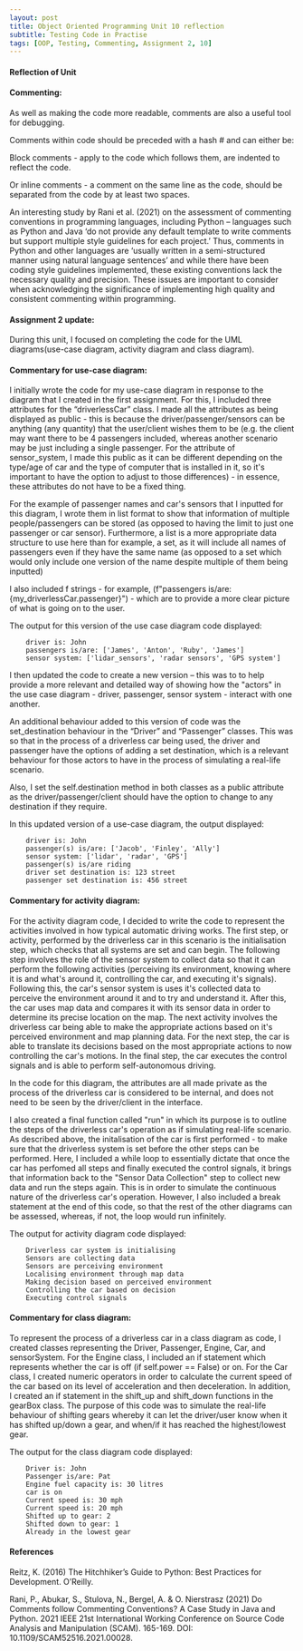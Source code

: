 ```yaml
---
layout: post
title: Object Oriented Programming Unit 10 reflection
subtitle: Testing Code in Practise
tags: [OOP, Testing, Commenting, Assignment 2, 10]
---
```


#### Reflection of Unit
#### Commenting:
As well as making the code more readable, comments are also a useful tool for debugging.

Comments within code should be preceded with a hash # and can either be:

Block comments - apply to the code which follows them, are indented to reflect the code.

Or inline comments - a comment on the same line as the code, should be separated from the code by at least two spaces.

An interesting study by Rani et al. (2021) on the assessment of commenting conventions in programming languages, including Python – languages such as Python and Java ‘do not provide any default template to write comments but support multiple style guidelines for each project.’ Thus, comments in Python and other languages are ‘usually written in a semi-structured manner using natural language sentences’ and while there have been coding style guidelines implemented, these existing conventions lack the necessary quality and precision. These issues are important to consider when acknowledging the significance of implementing high quality and consistent commenting within programming.


#### Assignment 2 update:
During this unit, I focused on completing the code for the UML diagrams(use-case diagram, activity diagram and class diagram).

#### Commentary for use-case diagram:
I initially wrote the code for my use-case diagram in response to the diagram that I created in the first assignment. For this, I included three attributes for the “driverlessCar” class. I made all the attributes as being displayed as public - this is because the driver/passenger/sensors can be anything (any quantity) that the user/client wishes them to be (e.g. the client may want there to be 4 passengers included, whereas another scenario may be just including a single passenger. For the attribute of sensor_system, I made this public as it can be different depending on the type/age of car and the type of computer that is installed in it, so it's important to have the option to adjust to those differences) - in essence, these attributes do not have to be a fixed thing.

For the example of passenger names and car's sensors that I inputted for this diagram, I wrote them in list format to show that information of multiple people/passengers can be stored (as opposed to having the limit to just one passenger or car sensor). Furthermore, a list is a more appropriate data structure to use here than for example, a set, as it will include all names of passengers even if they have the same name (as opposed to a set which would only include one version of the name despite multiple of them being inputted)

I also included f strings - for example, (f"passengers is/are: {my_driverlessCar.passenger}") - which are to provide a more clear picture of what is going on to the user.

The output for this version of the use case diagram code displayed:
        
        driver is: John
        passengers is/are: ['James', 'Anton', 'Ruby', 'James']
        sensor system: ['lidar_sensors', 'radar sensors', 'GPS system']

I then updated the code to create a new version – this was to to help provide a more relevant and detailed way of showing how the "actors" in the use case diagram - driver, passenger, sensor system - interact with one another.

An additional behaviour added to this version of code was the set_destination behaviour in the “Driver” and “Passenger” classes. This was so that in the process of a driverless car being used, the driver and passenger have the options of adding a set destination, which is a relevant behaviour for those actors to have in the process of simulating a real-life scenario.

Also, I set the self.destination method in both classes as a public attribute as the driver/passenger/client should have the option to change to any destination if they require.

In this updated version of a use-case diagram, the output displayed:
        
        driver is: John
        passenger(s) is/are: ['Jacob', 'Finley', 'Ally']
        sensor system: ['lidar', 'radar', 'GPS']
        passenger(s) is/are riding
        driver set destination is: 123 street
        passenger set destination is: 456 street

#### Commentary for activity diagram:
For the activity diagram code, I decided to write the code to represent the activities involved in how typical automatic driving works. The first step, or activity, performed by the driverless car in this scenario is the initialisation step, which checks that all systems are set and can begin. The following step involves the role of the sensor system to collect data so that it can perform the following activities (perceiving its environment, knowing where it is and what's around it, controlling the car, and executing it's signals). Following this, the car's sensor system is uses it's collected data to perceive the environment around it and to try and understand it. After this, the car uses map data and compares it with its sensor data in order to determine its precise location on the map. The next activity involves the driverless car being able to make the appropriate actions based on it's perceived environment and map planning data. For the next step, the car is able to translate its decisions based on the most appropriate actions to now controlling the car's motions. In the final step, the car executes the control signals and is able to perform self-autonomous driving.

In the code for this diagram, the attributes are all made private as the process of the driverless car is considered to be internal, and does not need to be seen by the driver/client in the interface.

I also created a final function called "run" in which its purpose is to outline the steps of the driverless car's operation as if simulating real-life scenario. As described above, the initalisation of the car is first performed - to make sure that the driverless system is set before the other steps can be performed. Here, I included a while loop to essentially dictate that once the car has perfomed all steps and finally executed the control signals, it brings that information back to the "Sensor Data Collection" step to collect new data and run the steps again. This is in order to simulate the continuous nature of the driverless car's operation. However, I also included a break statement at the end of this code, so that the rest of the other diagrams can be assessed, whereas, if not, the loop would run infinitely.

The output for activity diagram code displayed:
        
        Driverless car system is initialising
        Sensors are collecting data
        Sensors are perceiving environment
        Localising environment through map data
        Making decision based on perceived environment
        Controlling the car based on decision
        Executing control signals

#### Commentary for class diagram:
To represent the process of a driverless car in a class diagram as code, I created classes representing the Driver, Passenger, Engine, Car, and sensorSystem. For the Engine class, I included an if statement which represents whether the car is off (if self.power == False) or on. For the Car class, I created numeric operators in order to calculate the current speed of the car based on its level of acceleration and then deceleration. In addition, I created an if statement in the shift_up and shift_down functions in the gearBox class. The purpose of this code was to simulate the real-life behaviour of shifting gears whereby it can let the driver/user know when it has shifted up/down a gear, and when/if it has reached the highest/lowest gear.

The output for the class diagram code displayed:

        Driver is: John
        Passenger is/are: Pat
        Engine fuel capacity is: 30 litres
        car is on
        Current speed is: 30 mph
        Current speed is: 20 mph
        Shifted up to gear: 2
        Shifted down to gear: 1
        Already in the lowest gear



#### References
Reitz, K. (2016) The Hitchhiker’s Guide to Python: Best Practices for Development. O’Reilly.

Rani, P., Abukar, S., Stulova, N., Bergel, A. & O. Nierstrasz (2021) Do Comments follow Commenting Conventions? A Case Study in Java and Python. 2021 IEEE 21st International Working Conference on Source Code Analysis and Manipulation (SCAM). 165-169. DOI: 10.1109/SCAM52516.2021.00028.
